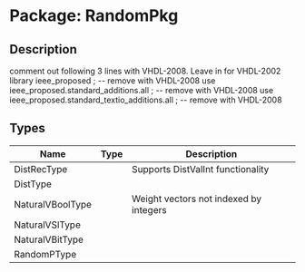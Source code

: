 # Package: RandomPkg

## Description

comment out following 3 lines with VHDL-2008.  Leave in for VHDL-2002
library ieee_proposed ;						               -- remove with VHDL-2008
use ieee_proposed.standard_additions.all ;        -- remove with VHDL-2008
use ieee_proposed.standard_textio_additions.all ; -- remove with VHDL-2008

## Types

| Name             | Type | Description                            |
| ---------------- | ---- | -------------------------------------- |
| DistRecType      |      | Supports DistValInt functionality      |
| DistType         |      |                                        |
| NaturalVBoolType |      | Weight vectors not indexed by integers |
| NaturalVSlType   |      |                                        |
| NaturalVBitType  |      |                                        |
| RandomPType      |      |                                        |
